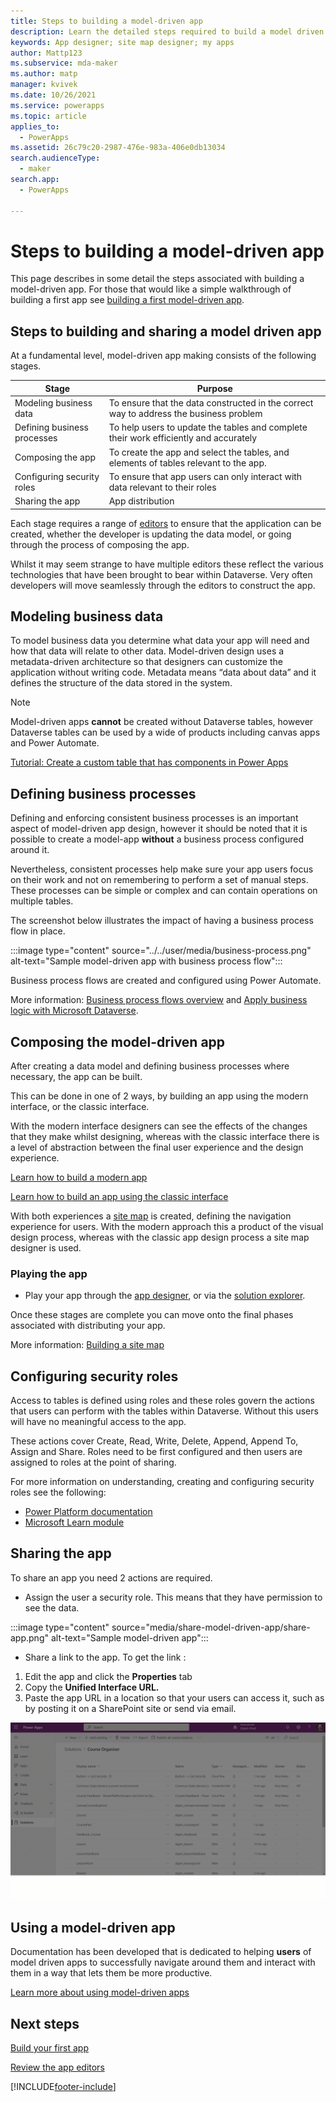 ```yaml
---
title: Steps to building a model-driven app
description: Learn the detailed steps required to build a model driven app.
keywords: App designer; site map designer; my apps
author: Mattp123
ms.subservice: mda-maker
ms.author: matp
manager: kvivek
ms.date: 10/26/2021
ms.service: powerapps
ms.topic: article
applies_to: 
  - PowerApps
ms.assetid: 26c79c20-2987-476e-983a-406e0db13034
search.audienceType: 
  - maker
search.app: 
  - PowerApps

---
```


# Steps to building a model-driven app

This page describes in some detail the steps associated with building a model-driven app.  For those that would like a simple walkthrough of building a first app see [building a first model-driven app](build-first-model-driven-app.md).

## Steps to building and sharing a model driven app

At a fundamental level, model-driven app making consists of the following stages.

|Stage|Purpose|
|-----|-------|
|Modeling business data|To ensure that the data constructed in the correct way to address the business problem
|Defining business processes|To help users to update the tables and complete their work efficiently and accurately
|Composing the app|To create the app and select the tables, and elements of tables relevant to the app.
|Configuring security roles|To ensure that app users can only interact with data relevant to their roles
|Sharing the app|App distribution

Each stage requires a range of [editors](model-driven-designers.md) to ensure that the application can be created, whether the developer is updating the data model, or going through the process of composing the app.

Whilst it may seem strange to have multiple editors these reflect the various technologies that have been brought to bear within Dataverse.  Very often developers will move seamlessly through the editors to construct the app.

## Modeling business data

To model business data you determine what data your app will need and how that data will relate to other data. Model-driven design uses a metadata-driven architecture so that designers can customize the application without writing code. Metadata means “data about data” and it defines the structure of the data stored in the system.

>[!NOTE]
>Model-driven apps **cannot** be created without Dataverse tables, however Dataverse tables can be used by a wide of products including canvas apps and Power Automate.

[Tutorial: Create a custom table that has components in Power Apps](../data-platform/create-custom-entity.md)

## Defining business processes

Defining and enforcing consistent business processes is an important aspect of model-driven app design, however it should be noted that it is possible to create a model-app **without** a business process configured around it.

Nevertheless, consistent processes help make sure your app users focus on their work and not on remembering to perform a set of manual steps. These processes can be simple or complex and can contain operations on multiple tables.

The screenshot below illustrates the impact of having a business process flow in place.

:::image type="content" source="../../user/media/business-process.png" alt-text="Sample model-driven app with business process flow":::

Business process flows are created and configured using Power Automate.  

More information: [Business process flows overview](https://docs.microsoft.com/power-automate/business-process-flows-overview) and [Apply business logic with Microsoft Dataverse](../data-platform/processes.md).

## Composing the model-driven app

After creating a data model and defining business processes where necessary, the app can be built.

This can be done in one of 2 ways, by building an app using the modern interface, or the classic interface.

With the modern interface designers can see the effects of the changes that they make whilst designing, whereas with the classic interface there is a level of abstraction between the final user experience and the design experience.

[Learn how to build a modern app](build-first-model-driven-app.md)

[Learn how to build an app using the classic interface](build-first-model-driven-app-classic.md)

With both experiences a [site map](model-driven-app-glossary.md#site-map) is created, defining the navigation experience for users.  With the modern approach this a product of the visual design process, whereas with the classic app design process a site map designer is used.

### Playing the app

- Play your app through the [app designer](model-driven-app-glossary.md#app-designer), or via the [solution explorer](model-driven-app-glossary.md#solution-explorer).

Once these stages are complete you can move onto the final phases associated with distributing your app.

More information: [Building a site map](create-site-map-app.md)

## Configuring security roles

Access to tables is defined using roles and these roles govern the actions that users can perform with the tables within Dataverse. Without this users will have no meaningful access to the app.

These actions cover Create, Read, Write, Delete, Append, Append To, Assign and Share.  Roles need to be first configured and then users are assigned to roles at the point of sharing.

For more information on understanding, creating and configuring security roles see the following:

- [Power Platform documentation](https://docs.microsoft.com/power-platform/admin/security-roles-privileges)
- [Microsoft Learn module](https://docs.microsoft.com/learn/modules/get-started-security-roles/)

## Sharing the app

To share an app you need 2 actions are required.

- Assign the user a security role.  This means that they have permission to see the data.

:::image type="content" source="media/share-model-driven-app/share-app.png" alt-text="Sample model-driven app":::

- Share a link to the app.  To get the link :

1. Edit the app and click the **Properties** tab
2. Copy the **Unified Interface URL.**
3. Paste the app URL in a location so that your users can access it, such as by posting it on a SharePoint site or send via email.

!["Acquiring the link for a model-driven app"](media/share-model-driven-app/app-designer-copy-web-url-process.gif "Acquiring the link for a model-driven app")

## Using a model-driven app

Documentation has been developed that is dedicated to helping **users** of model driven apps to successfully navigate around them and interact with them in a way that lets them be more productive.

[Learn more about using model-driven apps](https://docs.microsoft.com/powerapps/user/use-model-driven-apps)

## Next steps

[Build your first app](build-first-model-driven-app.md)

[Review the app editors](model-driven-designers.md)

[!INCLUDE[footer-include](../../includes/footer-banner.md)]

